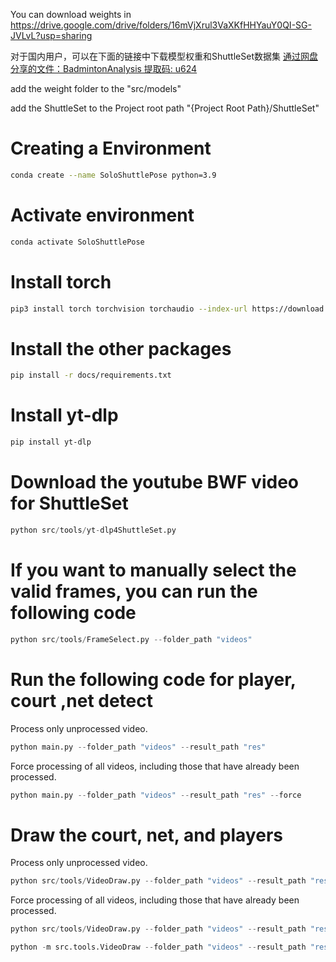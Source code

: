 You can download weights in <https://drive.google.com/drive/folders/16mVjXrul3VaXKfHHYauY0QI-SG-JVLvL?usp=sharing>

对于国内用户，可以在下面的链接中下载模型权重和ShuttleSet数据集 [通过网盘分享的文件：BadmintonAnalysis 提取码: u624](https://pan.baidu.com/s/1Eo3f9RtlqxN7cLJVIoreLQ?pwd=u624)

add the weight folder to the "src/models"

add the ShuttleSet to the Project root path "{Project Root Path}/ShuttleSet"

# Creating a Environment

```bash
conda create --name SoloShuttlePose python=3.9
```

# Activate environment

```bash
conda activate SoloShuttlePose
```

# Install torch

```bash
pip3 install torch torchvision torchaudio --index-url https://download.pytorch.org/whl/cu117
```

# Install the other packages

```bash
pip install -r docs/requirements.txt
```

# Install yt-dlp

```bash
pip install yt-dlp
```

# Download the youtube BWF video for ShuttleSet

```python
python src/tools/yt-dlp4ShuttleSet.py
```

# If you want to manually select the valid frames, you can run the following code

```python
python src/tools/FrameSelect.py --folder_path "videos"
```

# Run the following code for player, court ,net detect

Process only unprocessed video.

```python
python main.py --folder_path "videos" --result_path "res"
```

Force processing of all videos, including those that have already been processed.

```python
python main.py --folder_path "videos" --result_path "res" --force
```

# Draw the court,  net, and players

Process only unprocessed video.

```python
python src/tools/VideoDraw.py --folder_path "videos" --result_path "res" --court --net --players --ball
```

Force processing of all videos, including those that have already been processed.

```python
python src/tools/VideoDraw.py --folder_path "videos" --result_path "res" --force --court --net --players --ball --trajectory
```

```python
python -m src.tools.VideoDraw --folder_path "videos" --result_path "res" --force --court --net --players --ball --trajectory
```
